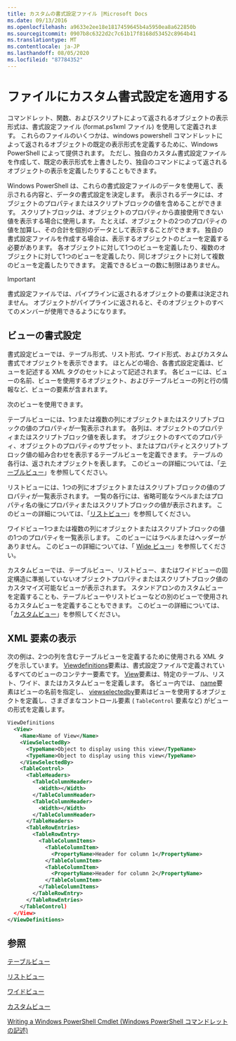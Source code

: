 ```yaml
---
title: カスタムの書式設定ファイル |Microsoft Docs
ms.date: 09/13/2016
ms.openlocfilehash: a9633e2ee18e1817459645b4a5950ea8a622850b
ms.sourcegitcommit: 0907b8c6322d2c7c61b17f8168d53452c8964b41
ms.translationtype: MT
ms.contentlocale: ja-JP
ms.lasthandoff: 08/05/2020
ms.locfileid: "87784352"
---
```

# <a name="custom-formatting-files"></a>ファイルにカスタム書式設定を適用する

コマンドレット、関数、およびスクリプトによって返されるオブジェクトの表示形式は、書式設定ファイル (format.ps1xml ファイル) を使用して定義されます。 これらのファイルのいくつかは、windows powershell コマンドレットによって返されるオブジェクトの既定の表示形式を定義するために、Windows PowerShell によって提供されます。 ただし、独自のカスタム書式設定ファイルを作成して、既定の表示形式を上書きしたり、独自のコマンドによって返されるオブジェクトの表示を定義したりすることもできます。

Windows PowerShell は、これらの書式設定ファイルのデータを使用して、表示される内容と、データの書式設定を決定します。 表示されるデータには、オブジェクトのプロパティまたはスクリプトブロックの値を含めることができます。  スクリプトブロックは、オブジェクトのプロパティから直接使用できない値を表示する場合に使用します。 たとえば、オブジェクトの2つのプロパティの値を加算し、その合計を個別のデータとして表示することができます。 独自の書式設定ファイルを作成する場合は、表示するオブジェクトの*ビュー*を定義する必要があります。 各オブジェクトに対して1つのビューを定義したり、複数のオブジェクトに対して1つのビューを定義したり、同じオブジェクトに対して複数のビューを定義したりできます。 定義できるビューの数に制限はありません。

> [!IMPORTANT]
> 書式設定ファイルでは、パイプラインに返されるオブジェクトの要素は決定されません。 オブジェクトがパイプラインに返されると、そのオブジェクトのすべてのメンバーが使用できるようになります。

## <a name="format-views"></a>ビューの書式設定

書式設定ビューでは、テーブル形式、リスト形式、ワイド形式、およびカスタム書式でオブジェクトを表示できます。 ほとんどの場合、各書式設定定義は、ビューを記述する XML タグのセットによって記述されます。 各ビューには、ビューの名前、ビューを使用するオブジェクト、およびテーブルビューの列と行の情報など、ビューの要素が含まれます。

次のビューを使用できます。

テーブルビューには、1つまたは複数の列にオブジェクトまたはスクリプトブロックの値のプロパティが一覧表示されます。 各列は、オブジェクトのプロパティまたはスクリプトブロック値を表します。 オブジェクトのすべてのプロパティ、オブジェクトのプロパティのサブセット、またはプロパティとスクリプトブロック値の組み合わせを表示するテーブルビューを定義できます。 テーブルの各行は、返されたオブジェクトを表します。 このビューの詳細については、「[テーブルビュー](../format/creating-a-table-view.md)」を参照してください。

リストビューには、1つの列にオブジェクトまたはスクリプトブロックの値のプロパティが一覧表示されます。 一覧の各行には、省略可能なラベルまたはプロパティ名の後にプロパティまたはスクリプトブロックの値が表示されます。 このビューの詳細については、「[リストビュー](../format/creating-a-list-view.md)」を参照してください。

ワイドビュー1つまたは複数の列にオブジェクトまたはスクリプトブロックの値の1つのプロパティを一覧表示します。 このビューにはラベルまたはヘッダーがありません。 このビューの詳細については、「 [Wide ビュー](../format/creating-a-wide-view.md)」を参照してください。

カスタムビューでは、テーブルビュー、リストビュー、またはワイドビューの固定構造に準拠していないオブジェクトプロパティまたはスクリプトブロック値のカスタマイズ可能なビューが表示されます。 スタンドアロンのカスタムビューを定義することも、テーブルビューやリストビューなどの別のビューで使用されるカスタムビューを定義することもできます。 このビューの詳細については、「[カスタムビュー](../format/creating-custom-controls.md)」を参照してください。

## <a name="view-xml-elements"></a>XML 要素の表示

次の例は、2つの列を含むテーブルビューを定義するために使用される XML タグを示しています。 [Viewdefinitions](../format/viewdefinitions-element-format.md)要素は、書式設定ファイルで定義されているすべてのビューのコンテナー要素です。 [View](../format/view-element-format.md)要素は、特定のテーブル、リスト、ワイド、またはカスタムビューを定義します。 各ビュー内では、 [name](../format/name-element-for-view-format.md)要素はビューの名前を指定し、 [viewselectedby](../format/viewselectedby-element-format.md)要素はビューを使用するオブジェクトを定義し、さまざまなコントロール要素 ( `TableControl` 要素など) がビューの形式を定義します。

```xml
ViewDefinitions
  <View>
    <Name>Name of View</Name>
    <ViewSelectedBy>
      <TypeName>Object to display using this view</TypeName>
      <TypeName>Object to display using this view</TypeName>
    </ViewSelectedBy>
    <TableControl>
      <TableHeaders>
        <TableColumnHeader>
          <Width></Width>
        </TableColumnHeader>
        <TableColumnHeader>
          <Width></Width>
        </TableColumnHeader>
      </TableHeaders>
      <TableRowEntries>
        <TableRowEntry>
          <TableColumnItems>
            <TableColumnItem>
              <PropertyName>Header for column 1</PropertyName>
            </TableColumnItem>
            <TableColumnItem>
              <PropertyName>Header for column 2</PropertyName>
            </TableColumnItem>
          </TableColumnItems>
        </TableRowEntry>
      </TableRowEntries>
    </TableControl)
  </View>
</ViewDefinitions>

```

## <a name="see-also"></a>参照

[テーブルビュー](../format/creating-a-table-view.md)

[リストビュー](../format/creating-a-list-view.md)

[ワイドビュー](../format/creating-a-wide-view.md)

[カスタムビュー](../format/creating-custom-controls.md)

[Writing a Windows PowerShell Cmdlet (Windows PowerShell コマンドレットの記述)](./writing-a-windows-powershell-cmdlet.md)
